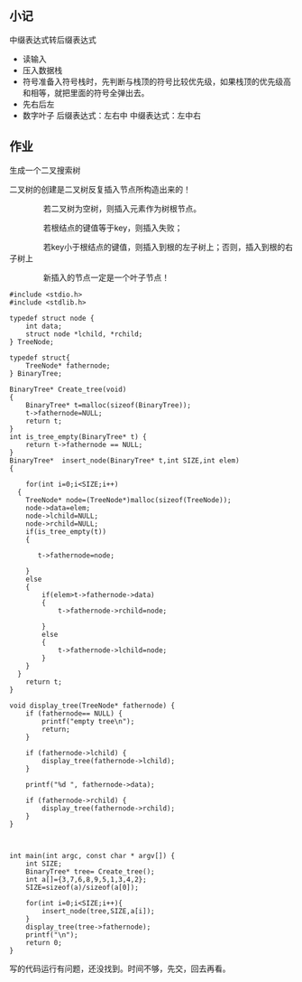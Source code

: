 ## 小记
中缀表达式转后缀表达式
- 读输入
- 压入数据栈
- 符号准备入符号栈时，先判断与栈顶的符号比较优先级，如果栈顶的优先级高和相等，就把里面的符号全弹出去。
- 先右后左
- 数字叶子
后缀表达式：左右中
中缀表达式：左中右

## 作业
生成一个二叉搜索树

二叉树的创建是二叉树反复插入节点所构造出来的！

　　 　　若二叉树为空树，则插入元素作为树根节点。

　　 　　若根结点的键值等于key，则插入失败；

　　 　　若key小于根结点的键值，则插入到根的左子树上；否则，插入到根的右子树上

　　 　　新插入的节点一定是一个叶子节点！
```
#include <stdio.h>
#include <stdlib.h>

typedef struct node {
    int data;
    struct node *lchild, *rchild;
} TreeNode;

typedef struct{
    TreeNode* fathernode;
} BinaryTree;

BinaryTree* Create_tree(void)
{
    BinaryTree* t=malloc(sizeof(BinaryTree));
    t->fathernode=NULL;
    return t;
}
int is_tree_empty(BinaryTree* t) {
    return t->fathernode == NULL;
}
BinaryTree*  insert_node(BinaryTree* t,int SIZE,int elem)
{
    
    for(int i=0;i<SIZE;i++)
  {
    TreeNode* node=(TreeNode*)malloc(sizeof(TreeNode));
    node->data=elem;
    node->lchild=NULL;
    node->rchild=NULL;
    if(is_tree_empty(t))
    {
    
       t->fathernode=node;
    
    }
    else
    {
        if(elem>t->fathernode->data)
        {
            t->fathernode->rchild=node;
            
        }
        else
        {
            t->fathernode->lchild=node;
        }
    }
  }
    return t;
}

void display_tree(TreeNode* fathernode) {
    if (fathernode== NULL) {
        printf("empty tree\n");
        return;
    }

    if (fathernode->lchild) {
        display_tree(fathernode->lchild);
    }

    printf("%d ", fathernode->data);

    if (fathernode->rchild) {
        display_tree(fathernode->rchild);
    }
}



int main(int argc, const char * argv[]) {
    int SIZE;
    BinaryTree* tree= Create_tree();
    int a[]={3,7,6,8,9,5,1,3,4,2};
    SIZE=sizeof(a)/sizeof(a[0]);
    
    for(int i=0;i<SIZE;i++){
        insert_node(tree,SIZE,a[i]);
    }
    display_tree(tree->fathernode);
    printf("\n");
    return 0;
}
```
写的代码运行有问题，还没找到。时间不够，先交，回去再看。
